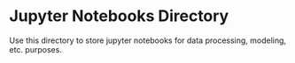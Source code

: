 # Jupyter Notebooks Directory

Use this directory to store jupyter notebooks for data processing, modeling, etc. purposes.
